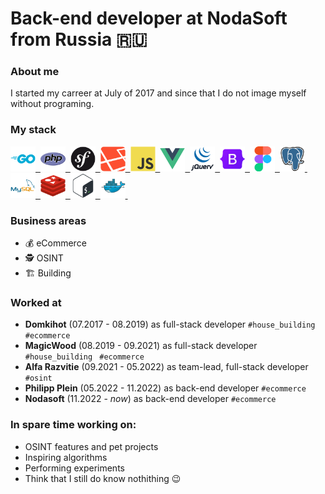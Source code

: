 # Back-end developer at NodaSoft from Russia 🇷🇺 

### About me
I started my carreer at July of 2017 and since that I do not image myself without programing.

### My stack
<p>
	<a href="#">
		<img src="https://github.com/devicons/devicon/blob/master/icons/go/go-original-wordmark.svg" title="Go" alt="Go" width="40" height="40"/>&nbsp;
	</a>
	<a href="#">
		<img src="https://github.com/devicons/devicon/blob/master/icons/php/php-original.svg" title="PHP" alt="PHP" width="40" height="40"/>&nbsp;
	</a>
	<a href="#">
		<img src="https://github.com/devicons/devicon/blob/master/icons/symfony/symfony-original.svg" title="Symfony" alt="Symfony" width="40" height="40"/>&nbsp;
	</a>
	<a href="#">
		<img src="https://github.com/devicons/devicon/blob/master/icons/laravel/laravel-plain.svg" title="Laravel" alt="Laravel" width="40" height="40"/>&nbsp;
	</a>
	<a href="#">
		<img src="https://github.com/devicons/devicon/blob/master/icons/javascript/javascript-original.svg" title="JavaScript" alt="JavaScript" width="40" height="40"/>&nbsp;
	</a>
	<a href="#">
		<img src="https://github.com/devicons/devicon/blob/master/icons/vuejs/vuejs-original.svg" title="VueJS" alt="VueJS" width="40" height="40"/>&nbsp;
	</a>
	<a href="#">
		<img src="https://github.com/devicons/devicon/blob/master/icons/jquery/jquery-original-wordmark.svg" title="jQuery" alt="jQuery" width="40" height="40"/>&nbsp;
	</a>
	<a href="#">
		<img src="https://github.com/devicons/devicon/blob/master/icons/bootstrap/bootstrap-original.svg" title="Bootstrap" alt="Bootstrap" width="40" height="40"/>&nbsp;
	</a>
	<a href="#">
		<img src="https://github.com/devicons/devicon/blob/master/icons/figma/figma-original.svg" title="Figma" alt="Figma" width="40" height="40"/>&nbsp;
	</a>
	<a href="#">
		<img src="https://github.com/devicons/devicon/blob/master/icons/postgresql/postgresql-original.svg" title="PostgreSQL" alt="PostgreSQL" width="40" height="40"/>&nbsp;
	</a>
	<a href="#">
		<img src="https://github.com/devicons/devicon/blob/master/icons/mysql/mysql-original-wordmark.svg" title="MySQL" alt="MySQL" width="40" height="40"/>&nbsp;
	</a>
	<a href="#">
		<img src="https://github.com/devicons/devicon/blob/master/icons/redis/redis-original.svg" title="Redis" alt="Redis" width="40" height="40"/>&nbsp;
	</a>
	<a href="#">
		<img src="https://github.com/devicons/devicon/blob/master/icons/bash/bash-original.svg" title="Bash" alt="Bash" width="40" height="40"/>&nbsp;
	</a>
	<a href="#">
		<img src="https://github.com/devicons/devicon/blob/master/icons/docker/docker-original.svg" title="Docker" alt="Docker" width="40" height="40"/>&nbsp;
	</a>
</p>

### Business areas

- 💰 eCommerce
- 🕵️ OSINT
- 🏗️ Building

### Worked at

- **Domkihot** (07.2017 - 08.2019) as full-stack developer `#house_building`  `#ecommerce`
- **MagicWood** (08.2019 - 09.2021) as full-stack developer  `#house_building ` `#ecommerce`
- **Alfa Razvitie** (09.2021 - 05.2022) as team-lead, full-stack developer `#osint`
- **Philipp Plein** (05.2022 - 11.2022)  as back-end developer `#ecommerce`
- **Nodasoft** (11.2022 - *now*) as back-end developer `#ecommerce`

### In spare time working on:

- OSINT features and pet projects
- Inspiring algorithms
- Performing experiments
- Think that I still do know nothithing 😉
